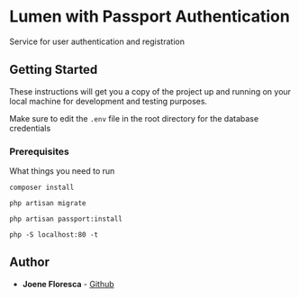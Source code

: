 # Lumen with Passport Authentication

Service for user authentication and registration

## Getting Started

These instructions will get you a copy of the project up and running on your local machine for development and testing purposes. 

Make sure to edit the `.env` file in the root directory for the database credentials

### Prerequisites

What things you need to run 

```
composer install
```

```
php artisan migrate
```

```
php artisan passport:install
```

```
php -S localhost:80 -t 
```
## Author

* **Joene Floresca** - [Github](https://github.com/joenefloresca)

